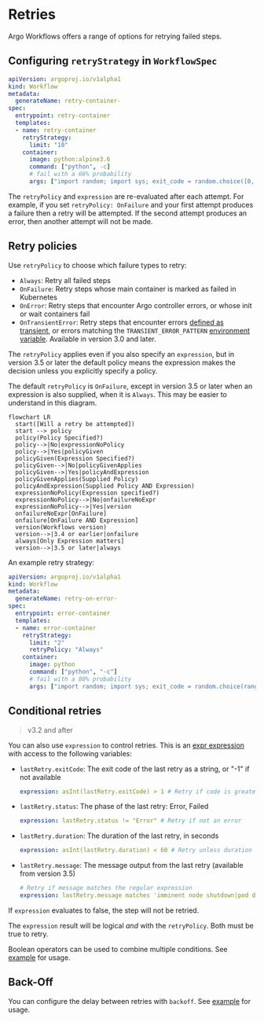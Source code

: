 # Retries

Argo Workflows offers a range of options for retrying failed steps.

## Configuring `retryStrategy` in `WorkflowSpec`

```yaml
apiVersion: argoproj.io/v1alpha1
kind: Workflow
metadata:
  generateName: retry-container-
spec:
  entrypoint: retry-container
  templates:
  - name: retry-container
    retryStrategy:
      limit: "10"
    container:
      image: python:alpine3.6
      command: ["python", -c]
      # fail with a 66% probability
      args: ["import random; import sys; exit_code = random.choice([0, 1, 1]); sys.exit(exit_code)"]
```

The `retryPolicy` and `expression` are re-evaluated after each attempt. For example, if you set `retryPolicy: OnFailure` and your first attempt produces a failure then a retry will be attempted. If the second attempt produces an error, then another attempt will not be made.

## Retry policies

Use `retryPolicy` to choose which failure types to retry:

- `Always`: Retry all failed steps
- `OnFailure`: Retry steps whose main container is marked as failed in Kubernetes
- `OnError`: Retry steps that encounter Argo controller errors, or whose init or wait containers fail
- `OnTransientError`: Retry steps that encounter errors [defined as transient](https://github.com/argoproj/argo-workflows/blob/main/util/errors/errors.go), or errors matching the `TRANSIENT_ERROR_PATTERN` [environment variable](environment-variables.md). Available in version 3.0 and later.

The `retryPolicy` applies even if you also specify an `expression`, but in version 3.5 or later the default policy means the expression makes the decision unless you explicitly specify a policy.

The default `retryPolicy` is `OnFailure`, except in version 3.5 or later when an expression is also supplied, when it is `Always`. This may be easier to understand in this diagram.

```mermaid
flowchart LR
  start([Will a retry be attempted])
  start --> policy
  policy(Policy Specified?)
  policy-->|No|expressionNoPolicy
  policy-->|Yes|policyGiven
  policyGiven(Expression Specified?)
  policyGiven-->|No|policyGivenApplies
  policyGiven-->|Yes|policyAndExpression
  policyGivenApplies(Supplied Policy)
  policyAndExpression(Supplied Policy AND Expression)
  expressionNoPolicy(Expression specified?)
  expressionNoPolicy-->|No|onfailureNoExpr
  expressionNoPolicy-->|Yes|version
  onfailureNoExpr[OnFailure]
  onfailure[OnFailure AND Expression]
  version(Workflows version)
  version-->|3.4 or earlier|onfailure
  always[Only Expression matters]
  version-->|3.5 or later|always
```

An example retry strategy:

```yaml
apiVersion: argoproj.io/v1alpha1
kind: Workflow
metadata:
  generateName: retry-on-error-
spec:
  entrypoint: error-container
  templates:
  - name: error-container
    retryStrategy:
      limit: "2"
      retryPolicy: "Always"
    container:
      image: python
      command: ["python", "-c"]
      # fail with a 80% probability
      args: ["import random; import sys; exit_code = random.choice(range(0, 5)); sys.exit(exit_code)"]
```

## Conditional retries

> v3.2 and after

You can also use `expression` to control retries.
This is an [expr expression](variables.md#expression) with access to the following variables:

- `lastRetry.exitCode`: The exit code of the last retry as a string, or "-1" if not available

    ```yaml
    expression: asInt(lastRetry.exitCode) > 1 # Retry if code is greater than 1
    ```

- `lastRetry.status`: The phase of the last retry: Error, Failed

    ```yaml
    expression: lastRetry.status != "Error" # Retry if not an error
    ```

- `lastRetry.duration`: The duration of the last retry, in seconds

    ```yaml
    expression: asInt(lastRetry.duration) < 60 # Retry unless duration >= 1 minute
    ```

- `lastRetry.message`: The message output from the last retry (available from version 3.5)

    ```yaml
    # Retry if message matches the regular expression
    expression: lastRetry.message matches 'imminent node shutdown|pod deleted'
    ```

If `expression` evaluates to false, the step will not be retried.

The `expression` result will be logical *and* with the `retryPolicy`. Both must be true to retry.

Boolean operators can be used to combine multiple conditions. See [example](https://raw.githubusercontent.com/argoproj/argo-workflows/main/examples/retry-conditional.yaml) for usage.

## Back-Off

You can configure the delay between retries with `backoff`. See [example](https://raw.githubusercontent.com/argoproj/argo-workflows/main/examples/retry-backoff.yaml) for usage.
